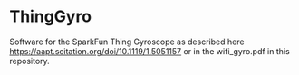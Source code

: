 # ThingGyro

Software for the SparkFun Thing Gyroscope as described here
https://aapt.scitation.org/doi/10.1119/1.5051157 or in
the wifi_gyro.pdf in this repository.
